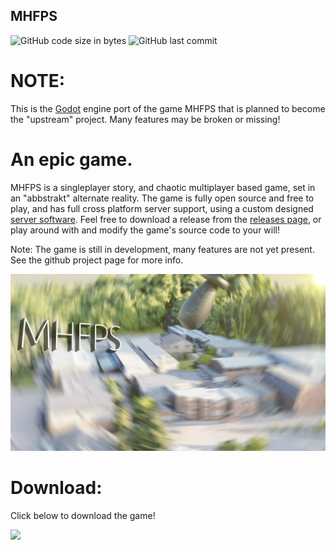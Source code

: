 MHFPS
-------
![GitHub code size in bytes](https://img.shields.io/github/languages/code-size/Zekiah-A/MHFPS-GD) ![GitHub last commit](https://img.shields.io/github/last-commit/Zekiah-A/MHFPS-GD?label=Last%20Update) 

NOTE:
=============
This is the [Godot](https://github.com/godotengine/godot) engine port of the game MHFPS that is planned to become the "upstream" project. Many features may be broken or missing!

An epic game.
=============
MHFPS is a singleplayer story, and chaotic multiplayer based game, set in an "abbstrakt" alternate reality. The game is fully open source and free to play, and has full cross platform server support, using a custom designed [server software](https://www.github.com/Zekiah-A/MHFPS-Server). Feel free to download a release from the [releases page](https://www.github.com/Zekiah-A/MHFPS/releases), or play around with and modify the game's source code to your will!

Note: The game is still in development, many features are not yet present. See the github project page for more info.

![](https://raw.githubusercontent.com/Zekiah-A/MHFPS/master/MHFPS_Title.png)

Download:
=========

Click below to download the game!

[![](https://img.shields.io/badge/Download-Click%20here!-blue?style=for-the-badge&logo=appveyor)](https://github.com/Zekiah-A/MHFPS-GD/releases)
